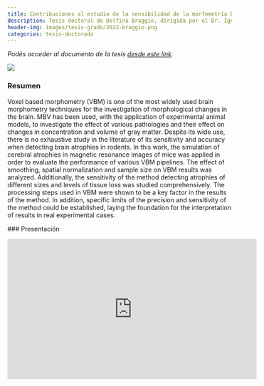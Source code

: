 ```yaml
---
title: Contribuciones al estudio de la sensibilidad de la morfometría basada en vóxel aplicada al estudio de la anatomía cerebral de roedores
description: Tesis doctoral de Delfina Braggio, dirigida por el Dr. Ignacio Larrabide
header-img: images/tesis-grado/2022-braggio.png
categories: tesis-doctorado
---
```

*Podés acceder al documento de la tesis [desde este link](https://www.ridaa.unicen.edu.ar/items/c55d19f5-e1b5-4e7a-98d6-38bf14ff1d49).*


<div class="image-post-container">
    <img src="/images/tesis-grado/2022-braggio.png"/>
</div>

### Resumen

Voxel based morphometry (VBM) is one of the most widely used brain morphometry techniques for the investigation of morphological changes in the brain. MBV has been used, with the application of experimental animal models, to investigate the effect of various pathologies and their effect on changes in concentration and volume of gray matter. Despite its wide use, there is no exhaustive study in the literature of its sensitivity and accuracy when detecting brain atrophies in rodents. In this work, the simulation of cerebral atrophies in magnetic resonance images of mice was applied in order to evaluate the performance of various VBM pipelines. The effect of smoothing, spatial normalization and sample size on VBM results was analyzed. Additionally, the sensitivity of the method detecting atrophies of different sizes and levels of tissue loss was studied comprehensively. The processing steps used in VBM were shown to be a key factor in the results of the method. In addition, specific limits of the precision and sensitivity of the method could be established, laying the foundation for the interpretation of results in real experimental cases.

### Presentación

<iframe width="560" height="315" src="https://www.youtube.com/embed/HlT4ZGheoGY" title="YouTube video player" frameborder="0" allow="accelerometer; autoplay; clipboard-write; encrypted-media; gyroscope; picture-in-picture" allowfullscreen></iframe>